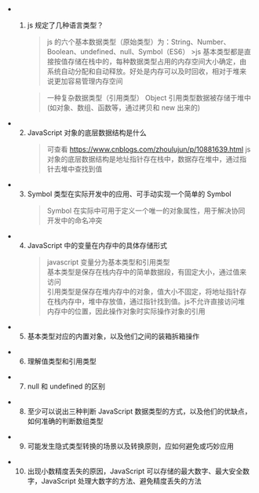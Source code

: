 - 1.  js 规定了几种语言类型？

      > js 的六个基本数据类型（原始类型）为：String、Number、Boolean、undefined、null、Symbol（ES6） >js 基本类型都是直接按值存储在栈中的，每种数据类型占用的内存空间大小确定，由系统自动分配和自动释放。好处是内存可以及时回收，相对于堆来说更加容易管理内存空间

      > 一种复杂数据类型（引用类型） Object
      > 引用类型数据被存储于堆中(如对象、数组、函数等，通过拷贝和 new 出来的)

- 2. JavaScript 对象的底层数据结构是什么
     > 可查看 https://www.cnblogs.com/zhoulujun/p/10881639.html
     > js 对象的底层数据结构是地址指针存在栈中，数据存在堆中，通过指针去堆中查找到值
- 3. Symbol 类型在实际开发中的应用、可手动实现一个简单的 Symbol
     > Symbol 在实际中可用于定义一个唯一的对象属性，用于解决协同开发中的命名冲突
- 4. JavaScript 中的变量在内存中的具体存储形式
     > javascript 变量分为基本类型和引用类型  
     > 基本类型是保存在栈内存中的简单数据段，有固定大小，通过值来访问  
     > 引用类型是保存在堆内存中的对象，值大小不固定，将地址指针存在栈内存中，堆中存放值，通过指针找到值。js不允许直接访问堆内存中的位置，因此操作对象时实际操作对象的引用
- 5. 基本类型对应的内置对象，以及他们之间的装箱拆箱操作
     >
- 6. 理解值类型和引用类型
     >
- 7. null 和 undefined 的区别
     >
- 8. 至少可以说出三种判断 JavaScript 数据类型的方式，以及他们的优缺点，如何准确的判断数组类型
     >
- 9. 可能发生隐式类型转换的场景以及转换原则，应如何避免或巧妙应用
     >
- 10. 出现小数精度丢失的原因，JavaScript 可以存储的最大数字、最大安全数字，JavaScript 处理大数字的方法、避免精度丢失的方法
      >
